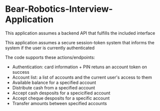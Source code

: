 # Bear-Robotics-Interview-Application

This application assumes a backend API that fulfills the included interface

This application assumes a secure session-token system that informs the system if the user is currently authenticated

The code supports these actions/endpoints:
   -    Authentication: card information + PIN retuns an account token on success
   -    Account list: a list of accounts and the current user's access to them
   -    Available balance for a specified account
   -    Distribute cash from a specified account
   -    Accept cash desposits for a specicified account
   -    Accept cheque desposits for a specific account
   -    Transfer amounts between specified accounts
   
